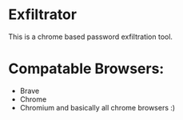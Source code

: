 # Exfiltrator
This is a chrome based password exfiltration tool.
# Compatable Browsers:
- Brave
- Chrome
- Chromium
and basically all chrome browsers :)
